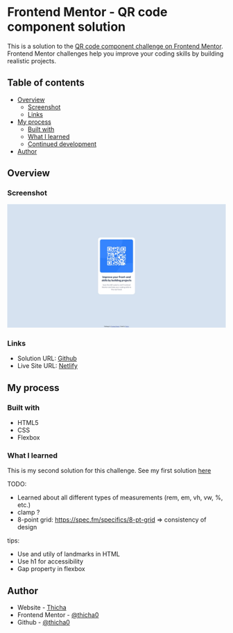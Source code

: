 # Frontend Mentor - QR code component solution

This is a solution to the [QR code component challenge on Frontend Mentor](https://www.frontendmentor.io/challenges/qr-code-component-iux_sIO_H). Frontend Mentor challenges help you improve your coding skills by building realistic projects. 

## Table of contents

- [Overview](#overview)
  - [Screenshot](#screenshot)
  - [Links](#links)
- [My process](#my-process)
  - [Built with](#built-with)
  - [What I learned](#what-i-learned)
  - [Continued development](#continued-development)
- [Author](#author)

## Overview

### Screenshot

![](./screenshot.jpg)

### Links

- Solution URL: [Github](https://github.com/thicha0/qr-code-component-2)
- Live Site URL: [Netlify](https://qr-code-component-2-thicha.netlify.app/)

## My process

### Built with

- HTML5
- CSS
- Flexbox

### What I learned

This is my second solution for this challenge.
See my first solution [here](https://github.com/thicha0/qr-code-component)

TODO:
- Learned about all different types of measurements (rem, em, vh, vw, %, etc.)
- clamp ?
- 8-point grid: https://spec.fm/specifics/8-pt-grid => consistency of design

tips:
- Use and utily of landmarks in HTML
- Use h1 for accessibility
- Gap property in flexbox

## Author

- Website - [Thicha](https://thi-cha.ga/)
- Frontend Mentor - [@thicha0](https://www.frontendmentor.io/profile/thicha0)
- Github - [@thicha0](https://github.com/thicha0)
